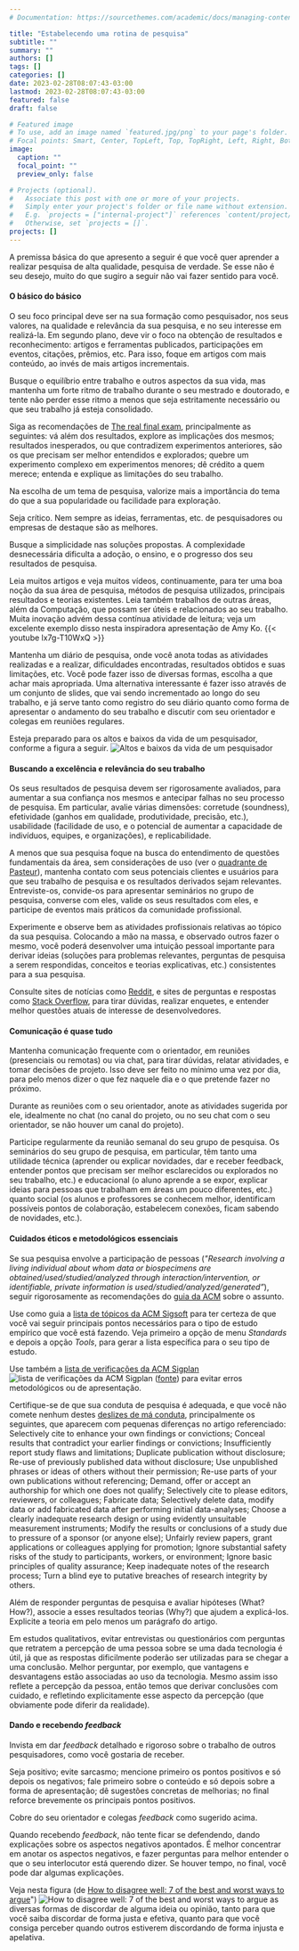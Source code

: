 ```yaml
---
# Documentation: https://sourcethemes.com/academic/docs/managing-content/

title: "Estabelecendo uma rotina de pesquisa"
subtitle: ""
summary: ""
authors: []
tags: []
categories: []
date: 2023-02-28T08:07:43-03:00
lastmod: 2023-02-28T08:07:43-03:00
featured: false
draft: false

# Featured image
# To use, add an image named `featured.jpg/png` to your page's folder.
# Focal points: Smart, Center, TopLeft, Top, TopRight, Left, Right, BottomLeft, Bottom, BottomRight.
image:
  caption: ""
  focal_point: ""
  preview_only: false

# Projects (optional).
#   Associate this post with one or more of your projects.
#   Simply enter your project's folder or file name without extension.
#   E.g. `projects = ["internal-project"]` references `content/project/deep-learning/index.md`.
#   Otherwise, set `projects = []`.
projects: []
---
```

A premissa básica do que apresento a seguir é que você quer aprender a realizar pesquisa de alta qualidade, pesquisa de verdade. Se esse não é seu desejo, muito do que sugiro a seguir não vai fazer sentido para você.  

#### O básico do básico

O seu foco principal deve ser na sua formação como pesquisador, nos seus valores, na qualidade e relevância da sua pesquisa, e no seu interesse em realizá-la. Em segundo plano, deve vir o foco na obtenção de resultados e reconhecimento: artigos e ferramentas publicados, participações em eventos, citações, prêmios, etc. Para isso, foque em artigos com mais conteúdo, ao invés de mais artigos incrementais.

Busque o equilíbrio entre trabalho e outros aspectos da sua vida, mas mantenha um forte ritmo de trabalho durante o seu mestrado e doutorado, e tente não perder esse ritmo a menos que seja estritamente necessário ou que seu trabalho já esteja consolidado.

Siga as recomendações de [The real final exam](http://www.csb.pitt.edu/Faculty/ayoob/wp-content/uploads/2014/08/The-Final-Exam-Don-Coffey.pdf), principalmente as seguintes: vá além dos resultados, explore as implicações dos mesmos; resultados inesperados, ou que contradizem experimentos anteriores, são os que precisam ser melhor entendidos e explorados; quebre um experimento complexo em experimentos menores; dê crédito a quem merece; entenda e explique as limitações do seu trabalho.

Na escolha de um tema de pesquisa, valorize mais a importância do tema do que a sua popularidade ou facilidade para exploração.

Seja crítico. Nem sempre as ideias, ferramentas, etc. de pesquisadores ou empresas de destaque são as melhores.

Busque a simplicidade nas soluções propostas. A complexidade desnecessária dificulta a adoção, o ensino, e o progresso dos seu resultados de pesquisa.

Leia muitos artigos e veja muitos vídeos, continuamente, para ter uma boa noção da sua área de pesquisa, métodos de pesquisa utilizados, principais resultados e teorias existentes. Leia também trabalhos de outras áreas, além da Computação, que possam ser úteis e relacionados ao seu trabalho. Muita inovação advém dessa contínua atividade de leitura; veja um excelente exemplo disso nesta inspiradora apresentação de Amy Ko. {{< youtube lx7g-T10WxQ >}}

Mantenha um diário de pesquisa, onde você anota todas as atividades realizadas e a realizar, dificuldades encontradas, resultados obtidos e suas limitações, etc. Você pode fazer isso de diversas formas, escolha a que achar mais apropriada. Uma alternativa interessante é fazer isso através de um conjunto de slides, que vai sendo incrementado ao longo do seu trabalho, e já serve tanto como registro do seu diário quanto como forma de apresentar o andamento do seu trabalho e discutir com seu orientador e colegas em reuniões regulares. 

Esteja preparado para os altos e baixos da vida de um pesquisador, conforme a figura a seguir. ![Altos e baixos da vida de um pesquisador](altos-e-baixos.jpg "Altos e baixos da vida de um pesquisador")


#### Buscando a excelência e relevância do seu trabalho

Os seus resultados de pesquisa devem ser rigorosamente avaliados, para aumentar a sua confiança nos mesmos e antecipar falhas no seu processo de pesquisa. Em particular, avalie várias dimensões: corretude (soundness), efetividade (ganhos em qualidade, produtividade, precisão, etc.), usabilidade (facilidade de uso, e o potencial de aumentar a capacidade de indivíduos, equipes, e organizações), e replicabilidade.

A menos que sua pesquisa foque na busca do entendimento de questões fundamentais da área, sem considerações de uso (ver o [quadrante de Pasteur](https://en.wikipedia.org/wiki/Pasteur's_quadrant)), mantenha contato com seus potenciais clientes e usuários para que seu trabalho de pesquisa e os resultados derivados sejam relevantes. Entreviste-os, convide-os para apresentar seminários no grupo de pesquisa, converse com eles, valide os seus resultados com eles, e participe de eventos mais práticos da comunidade profissional.

Experimente e observe bem as atividades profissionais relativas ao tópico da sua pesquisa. Colocando a mão na massa, e observado outros fazer o mesmo, você poderá desenvolver uma intuição pessoal importante para derivar ideias (soluções para problemas relevantes, perguntas de pesquisa a serem respondidas, conceitos e teorias explicativas, etc.) consistentes para a sua pesquisa.

Consulte sites de notícias como [Reddit](https://www.reddit.com/), e sites de perguntas e respostas como [Stack Overflow](https://stackoverflow.com/), para tirar dúvidas, realizar enquetes, e entender melhor questões atuais de interesse de desenvolvedores.


#### Comunicação é quase tudo

Mantenha comunicação frequente com o orientador, em reuniões (presenciais ou remotas) ou via chat, para tirar dúvidas, relatar atividades, e tomar decisões de projeto. Isso deve ser feito no mínimo uma vez por dia, para pelo menos dizer o que fez naquele dia e o que pretende fazer no próximo.

Durante as reuniões com o seu orientador, anote as atividades sugerida por ele, idealmente no chat (no canal do projeto, ou no seu chat com o seu orientador, se não houver um canal do projeto).

Participe regularmente da reunião semanal do seu grupo de pesquisa. Os seminários do seu grupo de pesquisa, em particular, têm tanto uma utilidade técnica (aprender ou explicar novidades, dar e receber feedback, entender pontos que precisam ser melhor esclarecidos ou explorados no seu trabalho, etc.) e educacional (o aluno aprende a se expor, explicar ideias para pessoas que trabalham em áreas um pouco diferentes, etc.) quanto social (os alunos e professores se conhecem melhor, identificam possíveis pontos de colaboração, estabelecem conexões, ficam sabendo de novidades, etc.).


#### Cuidados éticos e metodológicos essenciais

Se sua pesquisa envolve a participação de pessoas (<i>"Research involving a living individual about whom data or biospecimens are obtained/used/studied/analyzed through interaction/intervention, or identifiable, private information is used/studied/analyzed/generated”</i>), seguir rigorosamente as recomendações do [guia da ACM](https://www.acm.org/publications/policies/research-involving-human-participants-and-subjects#:~:text=ACM%20is%20committed%20to%20protecting,and%20subjects%2C%20and%20potential%20coercion) sobre o assunto.

Use como guia a [lista de tópicos da ACM Sigsoft](https://acmsigsoft.github.io/EmpiricalStandards/tools/) para ter certeza de que você vai seguir principais pontos necessários para o tipo de estudo empírico que você está fazendo. Veja primeiro a opção de menu <i>Standards</i> e depois a opção <i>Tools</i>, para gerar a lista específica para o seu tipo de estudo. 

Use também a [lista de verificações da ACM Sigplan](checklist.pdf) ![lista de verificações da ACM Sigplan](checklist.png "SIGPLAN Empirical Evaluation Checklist") ([fonte](https://www.sigplan.org/Resources/EmpiricalEvaluation/)) para evitar erros metodológicos ou de apresentação.

Certifique-se de que sua conduta de pesquisa é adequada, e que você não comete nenhum destes [deslizes de má conduta](https://researchintegrityjournal.biomedcentral.com/track/pdf/10.1186/s41073-016-0024-5?site=researchintegrityjournal.biomedcentral.com), principalmente os seguintes, que aparecem com pequenas diferenças no artigo referenciado: Selectively cite to enhance your own findings or convictions; Conceal results that contradict your earlier findings or convictions; Insufficiently report study flaws and limitations; Duplicate publication without disclosure; Re-use of previously published data without disclosure; Use unpublished phrases or ideas of others without their permission; Re-use parts of your own publications without referencing; Demand, offer or accept an authorship for which one does not qualify; Selectively cite to please editors, reviewers, or colleagues; Fabricate data; Selectively delete data, modify data or add fabricated data after performing initial data-analyses; Choose a clearly inadequate research design or using evidently unsuitable measurement instruments; Modify the results or conclusions of a study due to pressure of a sponsor (or anyone else); Unfairly review papers, grant applications or colleagues applying for promotion; Ignore substantial safety risks of the study to participants, workers, or environment; Ignore basic principles of quality assurance; Keep inadequate notes of the research process; Turn a blind eye to putative breaches of research integrity by others.

Além de responder perguntas de pesquisa e avaliar hipóteses (What? How?), associe a esses resultados teorias (Why?) que ajudem a explicá-los. Explicite a teoria em pelo menos um parágrafo do artigo.

Em estudos qualitativos, evitar entrevistas ou questionários com perguntas que retratem a percepção de uma pessoa sobre se uma dada tecnologia é útil, já que as respostas dificilmente poderão ser utilizadas para se chegar a uma conclusão. Melhor perguntar, por exemplo, que vantagens e desvantagens estão associadas ao uso da tecnologia. Mesmo assim isso reflete a percepção da pessoa, então temos que derivar conclusões com cuidado, e refletindo explicitamente esse aspecto da percepção (que obviamente pode diferir da realidade).


#### Dando e recebendo <i>feedback</i>

Invista em dar <i>feedback</i> detalhado e rigoroso sobre o trabalho de outros pesquisadores, como você gostaria de receber.

Seja positivo; evite sarcasmo; mencione primeiro os pontos positivos e só depois os negativos; fale primeiro sobre o conteúdo e só depois sobre a forma de apresentação; dê sugestões concretas de melhorias; no final reforce brevemente os principais pontos positivos.

Cobre do seu orientador e colegas <i>feedback</i> como sugerido acima.

Quando recebendo <i>feedback</i>, não tente ficar se defendendo, dando explicações sobre os aspectos negativos apontados. É melhor concentrar em anotar os aspectos negativos, e fazer perguntas para melhor entender o que o seu interlocutor está querendo dizer. Se houver tempo, no final, você pode dar algumas explicações.

Veja nesta figura (de [How to disagree well: 7 of the best and worst ways to argue](http://bigthink.com/paul-ratner/how-to-disagree-well-7-of-the-best-and-worst-ways-to-argue)") ![How to disagree well: 7 of the best and worst ways to argue](how-to-disagree-well.jpg "How to disagree well: 7 of the best and worst ways to argue") as diversas formas de discordar de alguma ideia ou opinião, tanto para que você saiba discordar de forma justa e efetiva, quanto para que você consiga perceber quando outros estiverem discordando de forma injusta e apelativa.


